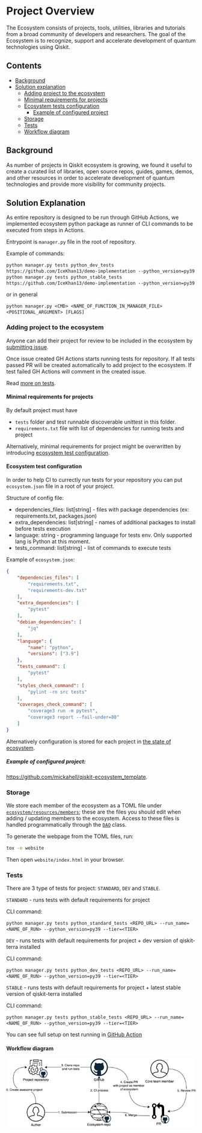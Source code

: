 # Project Overview

The Ecosystem consists of projects, tools, utilities, libraries and tutorials from a broad community of developers and researchers.
The goal of the Ecosystem is to recognize, support and accelerate development of quantum technologies using Qiskit.

## Contents

- [Background](#background)
- [Solution explanation](#solution-explanation)
  - [Adding project to the ecosystem](#adding-project-to-the-ecosystem)
  - [Minimal requirements for projects](#minimal-requirements-for-projects)
  - [Ecosystem tests configuration](#ecosystem-test-configuration)
    - [Example of configured project](#example-of-configured-project)
  - [Storage](#storage)
  - [Tests](#tests)
  - [Workflow diagram](#workflow-diagram)

## Background

As number of projects in Qiskit ecosystem is growing, we found it useful to create 
a curated list of libraries, open source repos, guides, games, demos, and other resources in order to
accelerate development of quantum technologies and provide more visibility for community projects.

## Solution Explanation

As entire repository is designed to be run through GitHub Actions,
we implemented ecosystem python package as runner of CLI commands
to be executed from steps in Actions. 

Entrypoint is ``manager.py`` file in the root of repository.

Example of commands:
```shell
python manager.py tests python_dev_tests https://github.com/IceKhan13/demo-implementation --python_version=py39
python manager.py tests python_stable_tests https://github.com/IceKhan13/demo-implementation --python_version=py39
```
or in general
```shell
python manager.py <CMD> <NAME_OF_FUNCTION_IN_MANAGER_FILE> <POSITIONAL_ARGUMENT> [FLAGS]
```

### Adding project to the ecosystem

Anyone can add their project for review to be included in the ecosystem by
[submitting issue](https://github.com/qiskit-community/ecosystem/issues/new?assignees=octocat&labels=&template=submission.yml&title=%5BSubmission%5D%3A+).

Once issue created GH Actions starts running tests for repository. 
If all tests passed PR will be created automatically to add project to the ecosystem.
If test failed GH Actions will comment in the created issue.

Read [more on tests](#tests).

#### Minimal requirements for projects

By default project must have
- `tests` folder and test runnable discoverable unittest in this folder.
- `requirements.txt` file with list of dependencies for running tests and project

Alternatively, minimal requirements for project might be overwritten by introducing [ecosystem test configuration](#ecosystem-test-configuration).

#### Ecosystem test configuration

In order to help CI to currectly run tests for your repository you can put `ecosystem.json` file in a root of your project.

Structure of config file:
- dependencies_files: list[string] - files with package dependencies (ex: requirements.txt, packages.json)
- extra_dependencies: list[string] - names of additional packages to install before tests execution
- language: string - programming language for tests env. Only supported lang is Python at this moment.
- tests_command: list[string] - list of commands to execute tests

Example of `ecosystem.json`:

```json
{
    "dependencies_files": [
        "requirements.txt",
        "requirements-dev.txt"
    ],
    "extra_dependencies": [
        "pytest"
    ],
    "debian_dependencies": [
        "jq"
    ],
    "language": {
        "name": "python",
        "versions": ["3.9"]
    },
    "tests_command": [
        "pytest"
    ],
    "styles_check_command": [
        "pylint -rn src tests"
    ],
    "coverages_check_command": [
        "coverage3 run -m pytest",
        "coverage3 report --fail-under=80"
    ]
}
```
  
Alternatively configuration is stored for each project in [the state of ecosystem](#storage). 

##### Example of configured project: 
https://github.com/mickahell/qiskit-ecosystem_template.

### Storage

We store each member of the ecosystem as a TOML file under
[`ecosystem/resources/members`](https://github.com/qiskit-community/ecosystem/blob/main/ecosystem/resources/members);
these are the files you should edit when adding / updating members to the
ecosystem. Access to these files is handled programmatically through the
[`DAO`](https://github.com/qiskit-community/ecosystem/blob/main/ecosystem/daos/dao.py)
class.

To generate the webpage from the TOML files, run:

```sh
tox -e website
```

Then open `website/index.html` in your browser.

### Tests

There are 3 type of tests for project: `STANDARD`, `DEV` and `STABLE`. 

`STANDARD` - runs tests with default requirements for project

CLI command:
```shell
python manager.py tests python_standard_tests <REPO_URL> --run_name=<NAME_OF_RUN> --python_version=py39 --tier=<TIER>
```

`DEV` - runs tests with default requirements for project + dev version of qiskit-terra installed

CLI command:
```shell
python manager.py tests python_dev_tests <REPO_URL> --run_name=<NAME_OF_RUN> --python_version=py39 --tier=<TIER>
```

`STABLE` - runs tests with default requirements for project + latest stable version of qiskit-terra installed

CLI command:
```shell
python manager.py tests python_stable_tests <REPO_URL> --run_name=<NAME_OF_RUN> --python_version=py39 --tier=<TIER>
```

You can see full setup on test running in [GitHub Action](https://github.com/qiskit-community/ecosystem/blob/main/.github/actions/run-tests/action.yml)

#### Workflow diagram

![workflow](./images/ecosystem_architecture.png)
